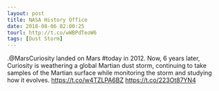 ```yaml
---
layout: post
title: NASA History Office
date: 2018-08-06 02:00:25
tourl: http://t.co/wWBPdTeoW6
tags: [Dust Storm]
---
```

.@MarsCuriosity landed on Mars #today in 2012. Now, 6 years later, Curiosity is weathering a global Martian dust storm, continuing to take samples of the Martian surface while monitoring the storm and studying how it evolves. https://t.co/w4TZLPA6BZ https://t.co/223Ot87YN4